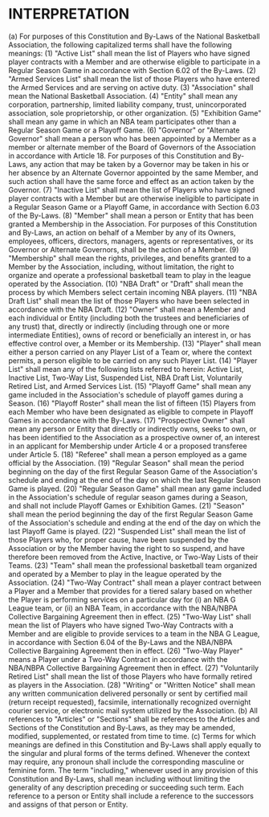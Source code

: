 # INTERPRETATION

(a) For purposes of this Constitution and By-Laws of the National Basketball Association, the following capitalized terms shall have the following meanings:
    (1) "Active List" shall mean the list of Players who have signed player contracts with a Member and are otherwise eligible to participate in a Regular Season Game in accordance with Section 6.02 of the By-Laws.
    (2) "Armed Services List" shall mean the list of those Players who have entered the Armed Services and are serving on active duty.
    (3) "Association" shall mean the National Basketball Association.
    (4) "Entity" shall mean any corporation, partnership, limited liability company, trust, unincorporated association, sole proprietorship, or other organization.
    (5) "Exhibition Game" shall mean any game in which an NBA team participates other than a Regular Season Game or a Playoff Game.
    (6) "Governor" or "Alternate Governor" shall mean a person who has been appointed by a Member as a member or alternate member of the Board of Governors of the Association in accordance with Article 18. For purposes of this Constitution and By-Laws, any action that may be taken by a Governor may be taken in his or her absence by an Alternate Governor appointed by the same Member, and such action shall have the same force and effect as an action taken by the Governor.
    (7) "Inactive List" shall mean the list of Players who have signed player contracts with a Member but are otherwise ineligible to participate in a Regular Season Game or a Playoff Game, in accordance with Section 6.03 of the By-Laws.
    (8) "Member" shall mean a person or Entity that has been granted a Membership in the Association. For purposes of this Constitution and By-Laws, an action on behalf of a Member by any of its Owners, employees, officers, directors, managers, agents or representatives, or its Governor or Alternate Governors, shall be the action of a Member.
    (9) "Membership" shall mean the rights, privileges, and benefits granted to a Member by the Association, including, without limitation, the right to organize and operate a professional basketball team to play in the league operated by the Association.
    (10) "NBA Draft" or "Draft" shall mean the process by which Members select certain incoming NBA players.
    (11) "NBA Draft List" shall mean the list of those Players who have been selected in accordance with the NBA Draft.
    (12) "Owner" shall mean a Member and each individual or Entity (including both the trustees and beneficiaries of any trust) that, directly or indirectly (including through one or more intermediate Entities), owns of record or beneficially an interest in, or has effective control over, a Member or its Membership.
    (13) "Player" shall mean either a person carried on any Player List of a Team or, where the context permits, a person eligible to be carried on any such Player List.
    (14) "Player List" shall mean any of the following lists referred to herein: Active List, Inactive List, Two-Way List, Suspended List, NBA Draft List, Voluntarily Retired List, and Armed Services List.
    (15) "Playoff Game" shall mean any game included in the Association's schedule of playoff games during a Season.
    (16) "Playoff Roster" shall mean the list of fifteen (15) Players from each Member who have been designated as eligible to compete in Playoff Games in accordance with the By-Laws.
    (17) "Prospective Owner" shall mean any person or Entity that directly or indirectly owns, seeks to own, or has been identified to the Association as a prospective owner of, an interest in an applicant for Membership under Article 4 or a proposed transferee under Article 5.
    (18) "Referee" shall mean a person employed as a game official by the Association.
    (19) "Regular Season" shall mean the period beginning on the day of the first Regular Season Game of the Association's schedule and ending at the end of the day on which the last Regular Season Game is played.
    (20) "Regular Season Game" shall mean any game included in the Association's schedule of regular season games during a Season, and shall not include Playoff Games or Exhibition Games.
    (21) "Season" shall mean the period beginning the day of the first Regular Season Game of the Association's schedule and ending at the end of the day on which the last Playoff Game is played.
    (22) "Suspended List" shall mean the list of those Players who, for proper cause, have been suspended by the Association or by the Member having the right to so suspend, and have therefore been removed from the Active, Inactive, or Two-Way Lists of their Teams.
    (23) "Team" shall mean the professional basketball team organized and operated by a Member to play in the league operated by the Association.
    (24) "Two-Way Contract" shall mean a player contract between a Player and a Member that provides for a tiered salary based on whether the Player is performing services on a particular day for (i) an NBA G League team, or (ii) an NBA Team, in accordance with the NBA/NBPA Collective Bargaining Agreement then in effect.
    (25) "Two-Way List" shall mean the list of Players who have signed Two-Way Contracts with a Member and are eligible to provide services to a team in the NBA G League, in accordance with Section 6.04 of the By-Laws and the NBA/NBPA Collective Bargaining Agreement then in effect.
    (26) "Two-Way Player" means a Player under a Two-Way Contract in accordance with the NBA/NBPA Collective Bargaining Agreement then in effect.
    (27) "Voluntarily Retired List" shall mean the list of those Players who have formally retired as players in the Association.
    (28) "Writing" or "Written Notice" shall mean any written communication delivered personally or sent by certified mail (return receipt requested), facsimile, internationally recognized overnight courier service, or electronic mail system utilized by the Association.
(b) All references to "Articles" or "Sections" shall be references to the Articles and Sections of the Constitution and By-Laws, as they may be amended, modified, supplemented, or restated from time to time.
(c) Terms for which meanings are defined in this Constitution and By-Laws shall apply equally to the singular and plural forms of the terms defined. Whenever the context may require, any pronoun shall include the corresponding masculine or feminine form. The term "including," whenever used in any provision of this Constitution and By-Laws, shall mean including without limiting the generality of any description preceding or succeeding such term. Each reference to a person or Entity shall include a reference to the successors and assigns of that person or Entity.
